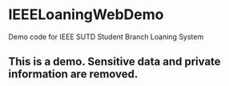 # IEEELoaningWebDemo
Demo code for IEEE SUTD Student Branch Loaning System

## This is a demo. Sensitive data and private information are removed.
